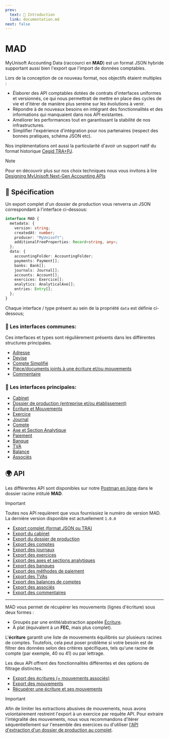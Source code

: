 ```yaml
---
prev:
  text: 🐤 Introduction
  link: documentation.md
next: false
---
```


# MAD

MyUnisoft Accounting Data (raccourci en **MAD**) est un format JSON hybride supportant aussi bien l'export que l'import de données comptables.

Lors de la conception de ce nouveau format, nos objectifs étaient multiples :

- Élaborer des API comptables dotées de contrats d'interfaces uniformes et versionnés, ce qui nous permettrait de mettre en place des cycles de vie et d'itérer de manière plus sereine sur les évolutions à venir.
- Répondre à de nouveaux besoins en intégrant des fonctionnalités et des informations qui manquaient dans nos API existantes.
- Améliorer les performances tout en garantissant la stabilité de nos infrastructures.
- Simplifier l'expérience d'intégration pour nos partenaires (respect des bonnes pratiques, schéma JSON etc).

Nos implémentations ont aussi la particularité d'avoir un support natif du format historique <a href="https://github.com/MyUnisoft/api-partenaires/blob/main/docs/MAD/TRA.pdf" target="_blank">Cegid TRA+PJ</a>.

> [!NOTE]
> Pour en découvrir plus sur nos choix techniques nous vous invitons à lire [Designing MyUnisoft Next-Gen Accounting APIs](https://dev.to/fraxken/designing-myunisoft-next-gen-accounting-apis-1mn)

## 📑 Spécification

Un export complet d'un dossier de production vous renverra un JSON correspondant à l'interface ci-dessous:
```ts
interface MAD {
  metadata: {
    version: string;
    createdAt: number;
    producer: "MyUnisoft";
    additionalFreeProperties: Record<string, any>;
  };
  data: {
    accountingFolder: AccountingFolder;
    payments: Payment[];
    banks: Bank[];
    journals: Journal[];
    accounts: Account[];
    exercices: Exercice[];
    analytics: AnalyticalAxe[];
    entries: Entry[];
  };
}
```

Chaque interface / type présent au sein de la propriété `data` est définie ci-dessous;

### 👯 Les interfaces communes:
Ces interfaces et types sont régulièrement présents dans les différentes structures principales.

- [Adresse](./specs/v1.0.0/address.md)
- [Devise](./specs/v1.0.0/currency.md)
- [Compte Simplifié](./specs/v1.0.0/simplifiedAccount.md)
- [Pièce/documents joints à une écriture et/ou mouvements](./specs/v1.0.0/attachment.md)
- [Commentaire](./specs/v1.0.0/comments.md)

### 💃 Les interfaces principales:
- [Cabinet](./specs/v1.0.0/accountingFirm.md)
- [Dossier de production (entreprise et/ou établissement)](./specs/v1.0.0/accountingFolder.md)
- [Écriture et Mouvements](./specs/v1.0.0/entries.md)
- [Exercice](./specs/v1.0.0/exercice.md)
- [Journal](./specs/v1.0.0/journal.md)
- [Compte](./specs/v1.0.0/account.md)
- [Axe et Section Analytique](./specs/v1.0.0/analytic.md)
- [Paiement](./specs/v1.0.0/payment.md)
- [Banque](./specs/v1.0.0/bank.md)
- [TVA](./specs/v1.0.0/vat.md)
- [Balance](./specs/v1.0.0/balance.md)
- [Associés](./specs/v1.0.0/associates.md)

## 🌍 API

Les différentes API sont disponibles sur notre [Postman en ligne](https://docs.api.myunisoft.fr/) dans le dossier racine intitulé **MAD**.

> [!IMPORTANT]
> Toutes nos API requièrent que vous fournissiez le numéro de version MAD. La dernière version disponible est actuellement `1.0.0`

- [Export complet (format JSON ou TRA)](./api/export-all.md)
- [Export du cabinet](./api/accountingFirm.md)
- [Export du dossier de production](./api/accountingFolder.md)
- [Export des comptes](./api/account.md)
- [Export des journaux](./api/journal.md)
- [Export des exercices](./api/exercice.md)
- [Export des axes et sections analytiques](./api/analytic.md)
- [Export des banques](./api/bank.md)
- [Export des méthodes de paiement](./api/payment.md)
- [Export des TVAs](./api/vat.md)
- [Export des balances de comptes](./api/balance.md)
- [Export des associés](./api/associates.md)
- [Export des commentaires](./api/comments.md)

---

MAD vous permet de récupérer les mouvements (lignes d'écriture) sous deux formes :

- Groupés par une entité/abstraction appelée [Écriture](https://www.compta-facile.com/qu-est-ce-qu-une-ecriture-comptable/).
- À plat (équivalent à un **FEC**, mais plus complet).

L'**écriture** garantit une liste de mouvements équilibrés sur plusieurs racines de comptes. Toutefois, cela peut poser problème si votre besoin est de filtrer des données selon des critères spécifiques, tels qu'une racine de compte (par exemple, 40 ou 41) ou par lettrage.

Les deux API offrent des fonctionnalités différentes et des options de filtrage distinctes.

- [Export des écritures (+ mouvements associés)](./api/entries.md)
- [Export des mouvements](./api/movements.md)
- [Récupérer une écriture et ses mouvements](./api/entry.md)

> [!IMPORTANT]
> Afin de limiter les extractions abusives de mouvements, nous avons volontairement restreint l'export à un exercice par requête API.
> Pour extraire l'intégralité des mouvements, nous vous recommandons d'itérer séquentiellement sur l'ensemble des exercices ou d'utiliser [l'API d'extraction d'un dossier de production au complet](./api/export-all.md).

